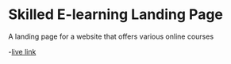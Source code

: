 # Skilled E-learning Landing Page

A landing page for a website that offers various online courses

-[live link](https://skilled-page-fordevsjs.netlify.app)
